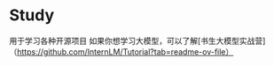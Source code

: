 # Study
用于学习各种开源项目
如果你想学习大模型，可以了解[书生大模型实战营]（https://github.com/InternLM/Tutorial?tab=readme-ov-file）
